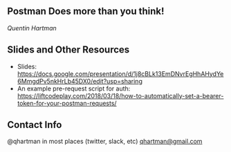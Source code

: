 ## Postman Does more than you think! 
_Quentin Hartman_ 

## Slides and Other Resources
* Slides: https://docs.google.com/presentation/d/1j8cBLk13EmDNvrEgHhAHydYe6MmgdPv5nkHrLb45DX0/edit?usp=sharing
* An example pre-request script for auth: https://liftcodeplay.com/2018/03/18/how-to-automatically-set-a-bearer-token-for-your-postman-requests/


## Contact Info
@qhartman in most places (twitter, slack, etc)
qhartman@gmail.com
